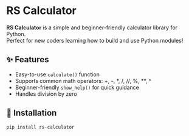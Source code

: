 # RS Calculator

**RS Calculator** is a simple and beginner-friendly calculator library for Python.  
Perfect for new coders learning how to build and use Python modules!

## ✨ Features

- Easy-to-use `calculate()` function
- Supports common math operators: +, -, *, /, //, %, **, ^
- Beginner-friendly `show_help()` for quick guidance
- Handles division by zero

## 🚀 Installation

```bash
pip install rs-calculator
